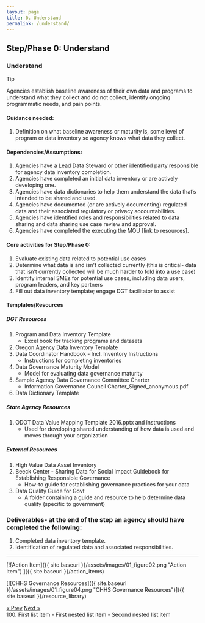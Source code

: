 ```yaml
---
layout: page
title: 0. Understand
permalink: /understand/
---
```

## Step/Phase 0: Understand

### Understand
> [!TIP]
> Agencies establish baseline awareness of their own data and programs to understand what they collect and do not collect, identify ongoing programmatic needs, and pain points.  

#### Guidance needed:  

1. Definition on what baseline awareness or maturity is, some level of program or data inventory so agency knows what data they collect. 

#### Dependencies/Assumptions: 

1. Agencies have a Lead Data Steward or other identified party responsible for agency data inventory completion.
2. Agencies have completed an initial data inventory or are actively developing one.
3. Agencies have data dictionaries to help them understand the data that’s intended to be shared and used. 
4. Agencies have documented (or are actively documenting) regulated data and their associated regulatory or privacy accountabilities. 
5. Agencies have identified roles and responsibilities related to data sharing and data sharing use case review and approval. 
6. Agencies have completed the executing the MOU [link to resources].   

#### Core activities for Step/Phase 0: 
1. Evaluate existing data related to potential use cases
2. Determine what data is and isn’t collected currently (this is critical- data that isn’t currently collected will be much harder to fold into a use case)
3. Identify internal SMEs for potential use cases, including data users, program leaders, and key partners
4. Fill out data inventory template; engage DGT facilitator to assist 

#### Templates/Resources 
##### DGT Resources
1. Program and Data Inventory Template
     - Excel book for tracking programs and datasets 
3. Oregon Agency Data Inventory Template 
4. Data Coordinator Handbook - Incl. Inventory Instructions
    - Instructions for completing inventories 
5. Data Governance Maturity Model
    - Model for evaluating data governance maturity 
6. Sample Agency Data Governance Committee Charter
    - Information Governance Council Charter_Signed_anonymous.pdf 
7. Data Dictionary Template 

##### State Agency Resources 
1. ODOT Data Value Mapping Template 2016.pptx and instructions
     - Used for developing shared understanding of how data is used and moves through your organization 
##### External Resources 
1. High Value Data Asset Inventory
2. Beeck Center - Sharing Data for Social Impact Guidebook for Establishing Responsible Governance
     - How-to guide for establishing governance practices for your data 
3. Data Quality Guide for Govt
     - A folder containing a guide and resource to help determine data quality (specific to government) 

### Deliverables- at the end of the step an agency should have completed the following:   
1. Completed data inventory template.
2. Identification of regulated data and associated responsibilities. 

___
         
[![Action Item]({{ site.baseurl }}/assets/images/01_figure02.png "Action Item")
]({{ site.baseurl }}/action_items)

[![CHHS Governance Resources]({{ site.baseurl }}/assets/images/01_figure04.png "CHHS Governance Resources")]({{ site.baseurl }}/resource_library)

<!-- Pagination -->
<div class="pagination">
  <a class="pagination-item older" href="{{ site.baseurl }}/">&laquo; Prev</a>
  <a class="pagination-item newer" href="{{ site.baseurl }}/assess">Next &raquo;</a>
</div>
100. First list item
     - First nested list item
       - Second nested list item
